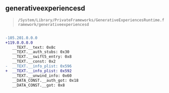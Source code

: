 ## generativeexperiencesd

> `/System/Library/PrivateFrameworks/GenerativeExperiencesRuntime.framework/generativeexperiencesd`

```diff

-105.201.0.0.0
+119.0.0.0.0
   __TEXT.__text: 0x8c
   __TEXT.__auth_stubs: 0x30
   __TEXT.__swift5_entry: 0x8
   __TEXT.__const: 0x2
-  __TEXT.__info_plist: 0x596
+  __TEXT.__info_plist: 0x592
   __TEXT.__unwind_info: 0x60
   __DATA_CONST.__auth_got: 0x18
   __DATA_CONST.__got: 0x8

```
